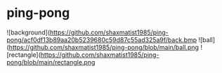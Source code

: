 # ping-pong
![background](https://github.com/shaxmatist1985/ping-pong/acf0df13b89aa20b5239680c59d87c55ad325a9f/back.bmp
![ball](https://github.com/shaxmatist1985/ping-pong/blob/main/ball.png
![rectangle](https://github.com/shaxmatist1985/ping-pong/blob/main/rectangle.png

